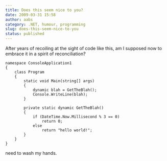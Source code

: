 ```yaml
---
title: Does this seem nice to you?
date: 2009-03-31 15:58
author: aabs
category: .NET, humour, programming
slug: does-this-seem-nice-to-you
status: published
---
```


After years of recoiling at the sight of code like this, am I supposed now to embrace it in a spirit of reconciliation?

```
namespace ConsoleApplication1
{
    class Program
    {
        static void Main(string[] args)
        {
            dynamic blah = GetTheBlah();
            Console.WriteLine(blah);
        }

        private static dynamic GetTheBlah()
        {
            if (DateTime.Now.Millisecond % 3 == 0)
                return 0;
            else
                return "hello world!";
        }
    }
}
```

need to wash my hands.
